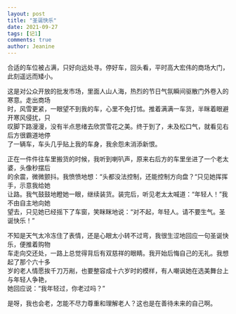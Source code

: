 ```yaml
---
layout: post
title: "圣诞快乐"
date: 2021-09-27 
tags: [记1]
comments: true
author: Jeanine 
---
```

合适的车位被占满，只好向远处寻。停好车，回头看，平时高大宏伟的商场大门，此刻遥远而矮小。  

这是对公众开放的批发市场，里面人山人海，热烈的节日气氛瞬间驱散门外卷入的寒意。走出商场  
时，风雪更紧，一眼望不到我的车，心里不免打怵。推着满满一车货，半眯着眼避开寒风侵扰，只  
叹脚下路漫漫，没有半点思绪去欣赏雪花之美。终于到了，未及松口气，就看见右后方很霸道地停  
了一辆车，车头几乎贴上我的车身，我余怨未消添新恨。  

正在一件件往车里搬货的时候，我听到喇叭声，原来右后方的车里坐进了一个老太婆，头像秒摆后  
的余震，微微颤抖。我愤愤地想：“头都没法控制，还能控制方向盘？“只见她挥挥手，示意我给她  
让路。我气鼓鼓地瞪她一眼，继续装货。装完后，听见老太太喊道：“年轻人！”我不由自主地向她  
望去，只见她已经摇下了车窗，笑眯眯地说：“对不起，年轻人。请不要生气。圣诞快乐！”  

不知是天气太冷冻住了表情，还是心眼太小转不过弯，我很生涩地回应一句圣诞快乐，便推着购物  
车走向交还处，一路上总觉得背后有双慈祥的眼睛。我开始后悔自己的无礼。我想起了那个六十多  
岁的老人情愿挨千刀万剐，也要整容成十六岁时的模样，有人嘲讽她在选美舞台上与年轻人争艳，  
她回应说：“我年轻过，你老过吗？”  

是呀，我也会老，怎能不尽力尊重和理解老人？这也是在善待未来的自己啊。
